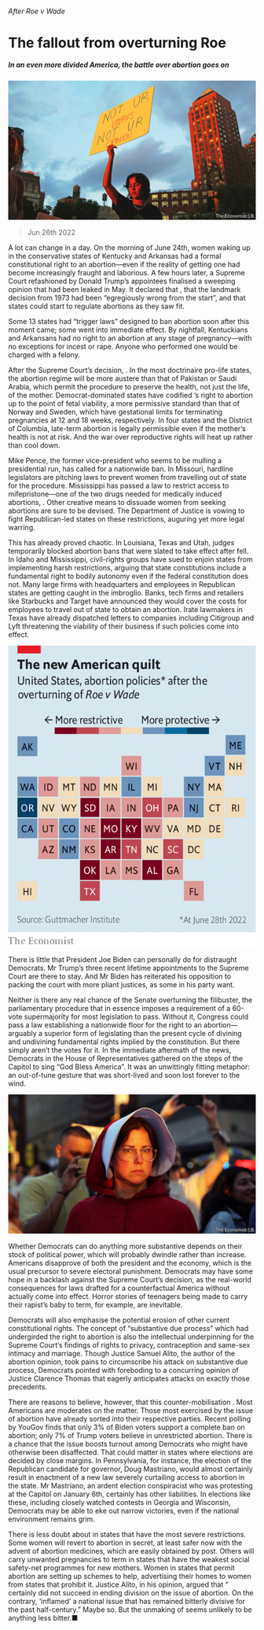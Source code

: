 ###### After Roe v Wade

# The fallout from overturning Roe 

##### In an even more divided America, the battle over abortion goes on 

![image](images/20220702_USP002.jpg) 

> Jun 26th 2022 

A lot can change in a day. On the morning of June 24th, women waking up in the conservative states of Kentucky and Arkansas had a formal constitutional right to an abortion—even if the reality of getting one had become increasingly fraught and laborious. A few hours later, a Supreme Court refashioned by Donald Trump’s appointees finalised a sweeping opinion that had been leaked in May. It declared that , that the landmark  decision from 1973 had been “egregiously wrong from the start”, and that states could start to regulate abortions as they saw fit. 

Some 13 states had “trigger laws” designed to ban abortion soon after this moment came; some went into immediate effect. By nightfall, Kentuckians and Arkansans had no right to an abortion at any stage of pregnancy—with no exceptions for incest or rape. Anyone who performed one would be charged with a felony.

After the Supreme Court’s decision, . In the most doctrinaire pro-life states, the abortion regime will be more austere than that of Pakistan or Saudi Arabia, which permit the procedure to preserve the health, not just the life, of the mother. Democrat-dominated states have codified ’s right to abortion up to the point of fetal viability, a more permissive standard than that of Norway and Sweden, which have gestational limits for terminating pregnancies at 12 and 18 weeks, respectively. In four states and the District of Columbia, late-term abortion is legally permissible even if the mother’s health is not at risk. And the war over reproductive rights will heat up rather than cool down. 

Mike Pence, the former vice-president who seems to be mulling a presidential run, has called for a nationwide ban. In Missouri, hardline legislators are pitching laws to prevent women from travelling out of state for the procedure. Mississippi has passed a law to restrict access to mifepristone—one of the two drugs needed for medically induced abortions, . Other creative means to dissuade women from seeking abortions are sure to be devised. The Department of Justice is vowing to fight Republican-led states on these restrictions, auguring yet more legal warring.

This has already proved chaotic. In Louisiana, Texas and Utah, judges temporarily blocked abortion bans that were slated to take effect after fell. In Idaho and Mississippi, civil-rights groups have sued to enjoin states from implementing harsh restrictions, arguing that state constitutions include a fundamental right to bodily autonomy even if the federal constitution does not. Many large firms with headquarters and employees in Republican states are getting caught in the imbroglio. Banks, tech firms and retailers like Starbucks and Target have announced they would cover the costs for employees to travel out of state to obtain an abortion. Irate lawmakers in Texas have already dispatched letters to companies including Citigroup and Lyft threatening the viability of their business if such policies come into effect.

![image](images/20220702_USM970.png) 


There is little that President Joe Biden can personally do for distraught Democrats. Mr Trump’s three recent lifetime appointments to the Supreme Court are there to stay. And Mr Biden has reiterated his opposition to packing the court with more pliant justices, as some in his party want. 

Neither is there any real chance of the Senate overturning the filibuster, the parliamentary procedure that in essence imposes a requirement of a 60-vote supermajority for most legislation to pass. Without it, Congress could pass a law establishing a nationwide floor for the right to an abortion—arguably a superior form of legislating than the present cycle of divining and undivining fundamental rights implied by the constitution. But there simply aren’t the votes for it. In the immediate aftermath of the news, Democrats in the House of Representatives gathered on the steps of the Capitol to sing “God Bless America”. It was an unwittingly fitting metaphor: an out-of-tune gesture that was short-lived and soon lost forever to the wind.

![image](images/20220702_USP508.jpg) 


Whether Democrats can do anything more substantive depends on their stock of political power, which will probably dwindle rather than increase. Americans disapprove of both the president and the economy, which is the usual precursor to severe electoral punishment. Democrats may have some hope in a backlash against the Supreme Court’s decision, as the real-world consequences for laws drafted for a counterfactual America without  actually come into effect. Horror stories of teenagers being made to carry their rapist’s baby to term, for example, are inevitable. 

Democrats will also emphasise the potential erosion of other current constitutional rights. The concept of “substantive due process” which had undergirded the right to abortion is also the intellectual underpinning for the Supreme Court’s findings of rights to privacy, contraception and same-sex intimacy and marriage. Though Justice Samuel Alito, the author of the abortion opinion, took pains to circumscribe his attack on substantive due process, Democrats pointed with foreboding to a concurring opinion of Justice Clarence Thomas that eagerly anticipates attacks on exactly those precedents.

There are reasons to believe, however, that this counter-mobilisation . Most Americans are moderates on the matter. Those most exercised by the issue of abortion have already sorted into their respective parties. Recent polling by YouGov finds that only 3% of Biden voters support a complete ban on abortion; only 7% of Trump voters believe in unrestricted abortion. There is a chance that the issue boosts turnout among Democrats who might have otherwise been disaffected. That could matter in states where elections are decided by close margins. In Pennsylvania, for instance, the election of the Republican candidate for governor, Doug Mastriano, would almost certainly result in enactment of a new law severely curtailing access to abortion in the state. Mr Mastriano, an ardent election conspiracist who was protesting at the Capitol on January 6th, certainly has other liabilities. In elections like these, including closely watched contests in Georgia and Wisconsin, Democrats may be able to eke out narrow victories, even if the national environment remains grim.

There is less doubt about  in states that have the most severe restrictions. Some women will revert to abortion in secret, at least safer now with the advent of abortion medicines, which are easily obtained by post. Others will carry unwanted pregnancies to term in states that have the weakest social safety-net programmes for new mothers. Women in states that permit abortion are setting up schemes to help, advertising their homes to women from states that prohibit it. Justice Alito, in his opinion, argued that “ certainly did not succeed in ending division on the issue of abortion. On the contrary,  ‘inflamed’ a national issue that has remained bitterly divisive for the past half-century.” Maybe so. But the unmaking of  seems unlikely to be anything less bitter.■



